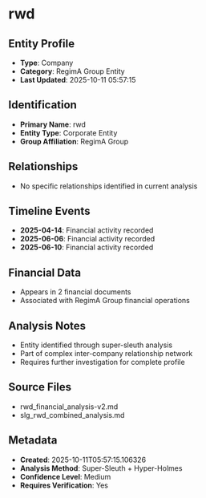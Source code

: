 # rwd

## Entity Profile
- **Type**: Company
- **Category**: RegimA Group Entity
- **Last Updated**: 2025-10-11 05:57:15

## Identification
- **Primary Name**: rwd
- **Entity Type**: Corporate Entity
- **Group Affiliation**: RegimA Group

## Relationships
- No specific relationships identified in current analysis

## Timeline Events
- **2025-04-14**: Financial activity recorded
- **2025-06-06**: Financial activity recorded  
- **2025-06-10**: Financial activity recorded

## Financial Data
- Appears in 2 financial documents
- Associated with RegimA Group financial operations

## Analysis Notes
- Entity identified through super-sleuth analysis
- Part of complex inter-company relationship network
- Requires further investigation for complete profile

## Source Files
- rwd_financial_analysis-v2.md
- slg_rwd_combined_analysis.md

## Metadata
- **Created**: 2025-10-11T05:57:15.106326
- **Analysis Method**: Super-Sleuth + Hyper-Holmes
- **Confidence Level**: Medium
- **Requires Verification**: Yes
